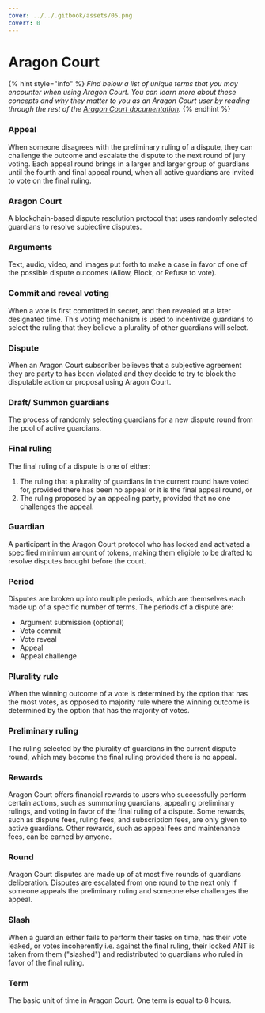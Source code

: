 ```yaml
---
cover: ../../.gitbook/assets/05.png
coverY: 0
---
```


# Aragon Court

{% hint style="info" %}
_Find below a list of unique terms that you may encounter when using Aragon Court. You can learn more about these concepts and why they matter to you as an Aragon Court user by reading through the rest of the_ [_Aragon Court documentation_](../../users/products/aragon-court/)_._
{% endhint %}

### **Appeal**

When someone disagrees with the preliminary ruling of a dispute, they can challenge the outcome and escalate the dispute to the next round of jury voting. Each appeal round brings in a larger and larger group of guardians until the fourth and final appeal round, when all active guardians are invited to vote on the final ruling.

### **Aragon Court**

A blockchain-based dispute resolution protocol that uses randomly selected guardians to resolve subjective disputes.

### **Arguments**

Text, audio, video, and images put forth to make a case in favor of one of the possible dispute outcomes (Allow, Block, or Refuse to vote).

### **Commit and reveal voting**

When a vote is first committed in secret, and then revealed at a later designated time. This voting mechanism is used to incentivize guardians to select the ruling that they believe a plurality of other guardians will select.

### **Dispute**

When an Aragon Court subscriber believes that a subjective agreement they are party to has been violated and they decide to try to block the disputable action or proposal using Aragon Court.

### **Draft/ Summon guardians**

The process of randomly selecting guardians for a new dispute round from the pool of active guardians.

### **Final ruling**

The final ruling of a dispute is one of either:

1. The ruling that a plurality of guardians in the current round have voted for, provided there has been no appeal or it is the final appeal round, or
2. The ruling proposed by an appealing party, provided that no one challenges the appeal.

### **Guardian**

A participant in the Aragon Court protocol who has locked and activated a specified minimum amount of tokens, making them eligible to be drafted to resolve disputes brought before the court.

### **Period**

Disputes are broken up into multiple periods, which are themselves each made up of a specific number of terms. The periods of a dispute are:

* Argument submission (optional)
* Vote commit
* Vote reveal
* Appeal
* Appeal challenge

### **Plurality rule**

When the winning outcome of a vote is determined by the option that has the most votes, as opposed to majority rule where the winning outcome is determined by the option that has the majority of votes.

### **Preliminary ruling**

The ruling selected by the plurality of guardians in the current dispute round, which may become the final ruling provided there is no appeal.

### **Rewards**

Aragon Court offers financial rewards to users who successfully perform certain actions, such as summoning guardians, appealing preliminary rulings, and voting in favor of the final ruling of a dispute. Some rewards, such as dispute fees, ruling fees, and subscription fees, are only given to active guardians. Other rewards, such as appeal fees and maintenance fees, can be earned by anyone.

### **Round**

Aragon Court disputes are made up of at most five rounds of guardians deliberation. Disputes are escalated from one round to the next only if someone appeals the preliminary ruling and someone else challenges the appeal.

### **Slash**

When a guardian either fails to perform their tasks on time, has their vote leaked, or votes incoherently i.e. against the final ruling, their locked ANT is taken from them ("slashed") and redistributed to guardians who ruled in favor of the final ruling.

### **Term**

The basic unit of time in Aragon Court. One term is equal to 8 hours.
